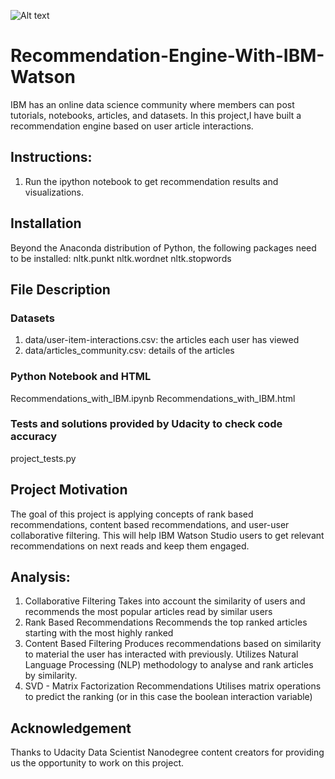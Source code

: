 ![Alt text](https://uploads.toptal.io/blog/image/125351/toptal-blog-image-1517915383695-cfef65b3d04c9f280f5d7f7a50465aeb.png?raw=true "Recommendation Systems")
# Recommendation-Engine-With-IBM-Watson
IBM has an online data science community where members can post tutorials, notebooks, articles, and datasets.
In this project,I have built a recommendation engine based on user article interactions.
## Instructions:
1. Run the ipython notebook to get recommendation results and visualizations.
## Installation
Beyond the Anaconda distribution of Python, the following packages need to be installed:
  nltk.punkt
  nltk.wordnet
  nltk.stopwords
## File Description
### Datasets 
1. data/user-item-interactions.csv: the articles each user has viewed
2. data/articles_community.csv: details of the articles
### Python Notebook and HTML
Recommendations_with_IBM.ipynb
Recommendations_with_IBM.html
### Tests and solutions provided by Udacity to check code accuracy
project_tests.py
## Project Motivation
The goal of this project is applying concepts of rank based recommendations, content based recommendations, and user-user collaborative filtering.
This will help IBM Watson Studio users to get relevant recommendations on next reads and keep them engaged.
## Analysis:
1. Collaborative Filtering
Takes into account the similarity of users and recommends the most popular articles read by similar users
2. Rank Based Recommendations
Recommends the top ranked articles starting with the most highly ranked
3. Content Based Filtering
Produces recommendations based on similarity to material the user has interacted with previously. Utilizes Natural Language Processing (NLP) methodology to analyse and rank articles by similarity.
4. SVD - Matrix Factorization Recommendations
Utilises matrix operations to predict the ranking (or in this case the boolean interaction variable)
## Acknowledgement
Thanks to Udacity Data Scientist Nanodegree content creators for providing us the opportunity to work on this project.
